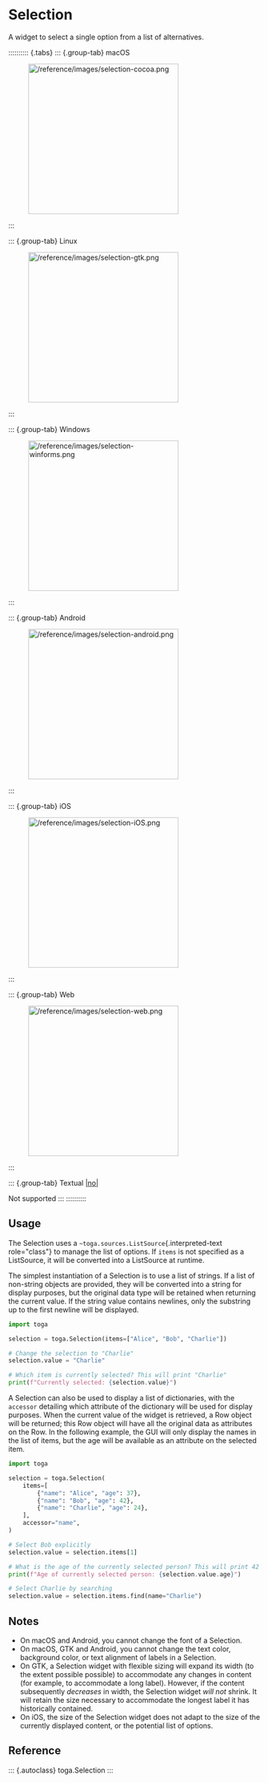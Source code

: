 # Selection

A widget to select a single option from a list of alternatives.

:::::::::: {.tabs}
::: {.group-tab}
macOS

<figure class="align-center">
<img src="/reference/images/selection-cocoa.png" width="300"
alt="/reference/images/selection-cocoa.png" />
</figure>
:::

::: {.group-tab}
Linux

<figure class="align-center">
<img src="/reference/images/selection-gtk.png" width="300"
alt="/reference/images/selection-gtk.png" />
</figure>
:::

::: {.group-tab}
Windows

<figure class="align-center">
<img src="/reference/images/selection-winforms.png" width="300"
alt="/reference/images/selection-winforms.png" />
</figure>
:::

::: {.group-tab}
Android

<figure class="align-center">
<img src="/reference/images/selection-android.png" width="300"
alt="/reference/images/selection-android.png" />
</figure>
:::

::: {.group-tab}
iOS

<figure class="align-center">
<img src="/reference/images/selection-iOS.png" width="300"
alt="/reference/images/selection-iOS.png" />
</figure>
:::

::: {.group-tab}
Web

<figure class="align-center">
<img src="/reference/images/selection-web.png" width="300"
alt="/reference/images/selection-web.png" />
</figure>
:::

::: {.group-tab}
Textual [\|no\|](##SUBST##|no|)

Not supported
:::
::::::::::

## Usage

The Selection uses a `~toga.sources.ListSource`{.interpreted-text
role="class"} to manage the list of options. If `items` is not specified
as a ListSource, it will be converted into a ListSource at runtime.

The simplest instantiation of a Selection is to use a list of strings.
If a list of non-string objects are provided, they will be converted
into a string for display purposes, but the original data type will be
retained when returning the current value. If the string value contains
newlines, only the substring up to the first newline will be displayed.

``` python
import toga

selection = toga.Selection(items=["Alice", "Bob", "Charlie"])

# Change the selection to "Charlie"
selection.value = "Charlie"

# Which item is currently selected? This will print "Charlie"
print(f"Currently selected: {selection.value}")
```

A Selection can also be used to display a list of dictionaries, with the
`accessor` detailing which attribute of the dictionary will be used for
display purposes. When the current value of the widget is retrieved, a
Row object will be returned; this Row object will have all the original
data as attributes on the Row. In the following example, the GUI will
only display the names in the list of items, but the age will be
available as an attribute on the selected item.

``` python
import toga

selection = toga.Selection(
    items=[
        {"name": "Alice", "age": 37},
        {"name": "Bob", "age": 42},
        {"name": "Charlie", "age": 24},
    ],
    accessor="name",
)

# Select Bob explicitly
selection.value = selection.items[1]

# What is the age of the currently selected person? This will print 42
print(f"Age of currently selected person: {selection.value.age}")

# Select Charlie by searching
selection.value = selection.items.find(name="Charlie")
```

## Notes

- On macOS and Android, you cannot change the font of a Selection.
- On macOS, GTK and Android, you cannot change the text color,
  background color, or text alignment of labels in a Selection.
- On GTK, a Selection widget with flexible sizing will expand its width
  (to the extent possible possible) to accommodate any changes in
  content (for example, to accommodate a long label). However, if the
  content subsequently *decreases* in width, the Selection widget *will
  not* shrink. It will retain the size necessary to accommodate the
  longest label it has historically contained.
- On iOS, the size of the Selection widget does not adapt to the size of
  the currently displayed content, or the potential list of options.

## Reference

::: {.autoclass}
toga.Selection
:::
